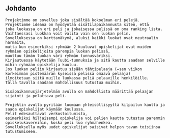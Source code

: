 ## Johdanto

	Projektimme on sovellus joka sisältää kokoelman eri pelejä. Projektimme ideana on hyödyntää sisätilapaikannusta siten, että 
	joka luokassa on eri peli ja jokaisessa pelissä on oma ranking lista.
	Vaihtaessasi luokkaa voit valita vain sen luokan pelin.
	Sovelluksessa on karttanäkymä, aluksi kaikki luokat ovat neutraalin harmaita,
	mutta kun esimerkiksi ryhmään 2 kuuluvat opiskelijat ovat muiden ryhmien opiskelijoita parempia luokan pelissä,
	muuttuu tämän luokan väri ryhmän tunnusväriksi.
	Kirjautuessa käytetään Tuubi-tunnuksia ja sitä kautta saadaan selville mihin ryhmään opiskelija kuuluu.
	Jos luokan peliin kirjautuu sisään tähtipelaaja (=sen viikon korkeimman pistemäärän kyseissä pelissä omaava pelaaja)
	ilmoitetaan siitä muille luokassa peliä pelaaville henkilöille.
	Tällä tavalla saadaan mahdollisuus tutustua muihin.

	Sisäpaikannusjärjetelmän avulla on mahdollista määrittää pelaajan sijainti ja pelattava peli.
	 
	Projektin avulla pyritään luomaan yhteisöllisyyttä kilpailun kautta ja saada opiskelijat käymään koulussa.
	Pelit edesauttavat verkostoitumista,
	esimerkiksi hiljaisempi opiskelija voi pelien kautta tutustua paremmin opiskelukavereihin, koska peli luo ryhmähenkeä.
	Sovelluksella myös uudet opiskelijat saisivat helpon tavan toisiinsa tutustumiseen.